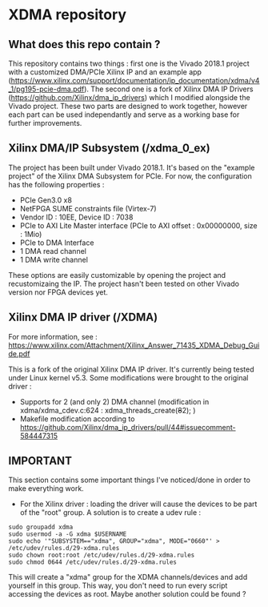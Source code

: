 # XDMA repository

## What does this repo contain ?

This repository contains two things : first one is the Vivado 2018.1 project with a customized DMA/PCIe Xilinx IP and an example app (https://www.xilinx.com/support/documentation/ip_documentation/xdma/v4_1/pg195-pcie-dma.pdf). The second one is a fork of Xilinx DMA IP Drivers (https://github.com/Xilinx/dma_ip_drivers) which I modified alongside the Vivado project. These two parts are designed to work together, however each part can be used independantly and serve as a working base for further improvements.

## Xilinx DMA/IP Subsystem (/xdma_0_ex)

The project has been built under Vivado 2018.1. It's based on the "example project" of the Xilinx DMA Subsystem for PCIe. For now, the configuration has the following properties :
+ PCIe Gen3.0 x8
+ NetFPGA SUME constraints file (Virtex-7)
+ Vendor ID : 10EE, Device ID : 7038
+ PCIe to AXI Lite Master interface (PCIe to AXI offset : 0x00000000, size : 1Mio)
+ PCIe to DMA Interface
+ 1 DMA read channel
+ 1 DMA write channel

These options are easily customizable by opening the project and recustomizaing the IP.
The project hasn't been tested on other Vivado version nor FPGA devices yet.

## Xilinx DMA IP driver (/XDMA)

For more information, see : https://www.xilinx.com/Attachment/Xilinx_Answer_71435_XDMA_Debug_Guide.pdf

This is a fork of the original Xilinx DMA IP driver. It's currently being tested under Linux kernel v5.3. Some modifications were brought to the original driver :

+ Supports for 2 (and only 2) DMA channel (modification in xdma/xdma_cdev.c:624 : xdma_threads_create(~~8~~2); )
+ Makefile modification according to https://github.com/Xilinx/dma_ip_drivers/pull/44#issuecomment-584447315 



## IMPORTANT 

This section contains some important things I've noticed/done in order to make everything work.

+ For the Xilinx driver : loading the driver will cause the devices to be part of the "root" group. A solution is to create a udev rule :
```
sudo groupadd xdma
sudo usermod -a -G xdma $USERNAME
sudo echo '"SUBSYSTEM=="xdma", GROUP="xdma", MODE="0660"' > /etc/udev/rules.d/29-xdma.rules
sudo chown root:root /etc/udev/rules.d/29-xdma.rules
sudo chmod 0644 /etc/udev/rules.d/29-xdma.rules
```
This will create a "xdma" group for the XDMA channels/devices and add yourself in this group. This way, you don't need to run every script accessing the devices as root. Maybe another solution could be found ?


